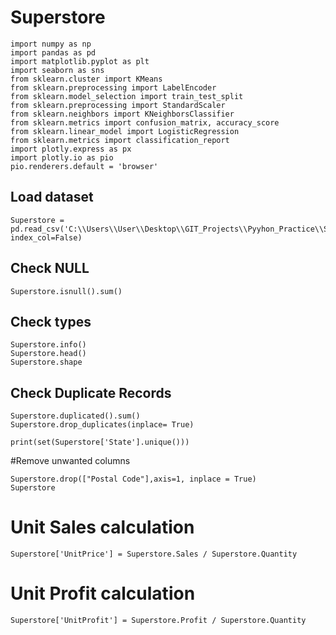 # Superstore
```
import numpy as np
import pandas as pd
import matplotlib.pyplot as plt
import seaborn as sns
from sklearn.cluster import KMeans
from sklearn.preprocessing import LabelEncoder
from sklearn.model_selection import train_test_split
from sklearn.preprocessing import StandardScaler
from sklearn.neighbors import KNeighborsClassifier
from sklearn.metrics import confusion_matrix, accuracy_score
from sklearn.linear_model import LogisticRegression
from sklearn.metrics import classification_report
import plotly.express as px
import plotly.io as pio
pio.renderers.default = 'browser'
```

## Load dataset
```
Superstore = pd.read_csv('C:\\Users\\User\\Desktop\\GIT_Projects\\Pyyhon_Practice\\SampleSuperstore\\SampleSuperstore.csv', index_col=False)
```


## Check NULL
```
Superstore.isnull().sum()
```

## Check types
```
Superstore.info()
Superstore.head()
Superstore.shape
```

## Check Duplicate Records
```
Superstore.duplicated().sum()
Superstore.drop_duplicates(inplace= True)

print(set(Superstore['State'].unique()))
```

#Remove unwanted columns
```
Superstore.drop(["Postal Code"],axis=1, inplace = True)
Superstore
```

# Unit Sales calculation
```
Superstore['UnitPrice'] = Superstore.Sales / Superstore.Quantity
```

# Unit Profit calculation
```
Superstore['UnitProfit'] = Superstore.Profit / Superstore.Quantity 
```